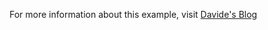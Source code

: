 For more information about this example, visit [Davide's Blog](https://www.davidepesce.com/2019/08/19/sharpcl-example/)
